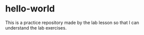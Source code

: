 # hello-world
This is a practice repository made by the lab lesson so that I can understand the lab exercises. 
